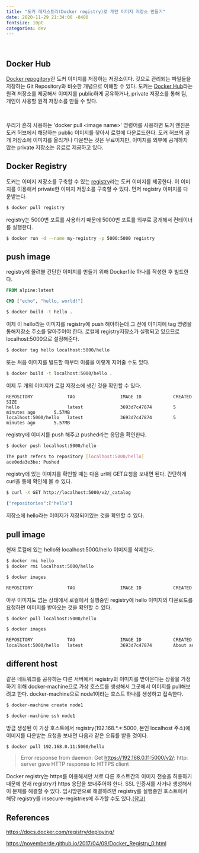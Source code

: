 ```yaml
---
title: "도커 레지스트리(Docker registry)로 개인 이미지 저장소 만들기"
date: 2020-11-29 21:34:00 -0400
fontsize: 10pt
categories: dev
---
```


<br>

## Docker Hub

[Docker repogitory](https://docs.docker.com/docker-hub/repos/)란 도커 이미지를 저장하는 저장소이다. 깃으로 관리되는 파일들을 저장하는 Git Repository와 비슷한 개념으로 이해할 수 있다. 도커는 [Docker Hub](https://hub.docker.com/)라는 원격 저장소를 제공해서 이미지를 public하게 공유하거나, private 저장소를 통해 팀, 개인이 사용할 원격 저장소를 만들 수 있다.

<br>

우리가 흔히 사용하는 'docker pull \<image name\>' 명령어를 사용하면 도커 엔진은 도커 허브에서 해당하는 public 이미지를 찾아서 로컬에 다운로드한다. 도커 허브의 공개 저장소에 이미지를 올리거나 다운받는 것은 무료이지만, 이미지를 외부에 공개하지 않는 private 저장소는 유료로 제공하고 있다.

## Docker Registry

도커는 이미지 저장소를 구축할 수 있는 [registry](https://hub.docker.com/_/registry)라는 도커 이미지를 제공한다. 이 이미지를 이용해서 private한 이미지 저장소를 구축할 수 있다. 먼저 registry 이미지를 다운받는다.

~~~sh
$ docker pull registry
~~~

registry는 5000번 포트를 사용하기 때문에 5000번 포트를 외부로 공개해서 컨테이너를 실행한다.

~~~sh
$ docker run -d --name my-registry -p 5000:5000 registry
~~~

## push image

registry에 올려볼 간단한 이미지를 만들기 위해 Dockerfile 하나를 작성한 후 빌드한다.

~~~dockerfile
FROM alpine:latest

CMD ["echo", "hello, world!"]
~~~
~~~sh
$ docker build -t hello .
~~~

이제 이 hello라는 이미지를 registry에 push 해야하는데 그 전에 이미지에 tag 명령을 통해저장소 주소를 달아주어야 한다. 로컬에 registry저장소가 실행되고 있으므로 localhost:5000으로 설정해준다.

~~~sh
$ docker tag hello localhost:5000/hello
~~~

또는 처음 이미지를 빌드할 때부터 이름을 이렇게 지어줄 수도 있다.

~~~sh
$ docker build -t localhost:5000/hello .
~~~

이제 두 개의 이미지가 로컬 저장소에 생긴 것을 확인할 수 있다.

~~~
REPOSITORY             TAG                 IMAGE ID            CREATED             SIZE
hello                  latest              3693d7c47874        5 minutes ago       5.57MB
localhost:5000/hello   latest              3693d7c47874        5 minutes ago       5.57MB
~~~

registry에 이미지를 push 해주고 pushed라는 응답을 확인한다.

~~~sh
$ docker push localhost:5000/hello

The push refers to repository [localhost:5000/hello]
ace0eda3e3be: Pushed
~~~

registry에 있는 이미지를 확인할 때는 다음 url에 GET요청을 보내면 된다. 간단하게 curl을 통해 확인해 볼 수 있다.

~~~sh
$ curl -X GET http://localhost:5000/v2/_catalog

{"repositories":["hello"]
~~~

저장소에 hello라는 이미지가 저장되어있는 것을 확인할 수 있다.

## pull image

현재 로컬에 있는 hello와 localhost:5000/hello 이미지를 삭제한다.

~~~sh
$ docker rmi hello
$ docker rmi localhost:5000/hello

$ docker images

REPOSITORY             TAG                 IMAGE ID            CREATED             SIZE
~~~

아무 이미지도 없는 상태에서 로컬에서 실행중인 registry에 hello 이미지의 다운로드를 요청하면 이미지를 받아오는 것을 확인할 수 있다.

~~~sh
$ docker pull localhost:5000/hello

$ docker images

REPOSITORY             TAG                 IMAGE ID            CREATED             SIZE
localhost:5000/hello   latest              3693d7c47874        About an hour ago   5.57MB
~~~

## different host

같은 네트워크를 공유하는 다른 서버에서 registry의 이미지를 받아온다는 상황을 가정하기 위해 docker-machine으로 가상 호스트를 생성해서 그곳에서 이미지를 pull해보려고 한다. docker-machine으로 node1이라는 호스트 하나를 생성하고 접속한다.

~~~sh
$ docker-machine create node1

$ docker-machine ssh node1
~~~

방금 생성된 이 가상 호스트에서 registry(192.168.\*.\*:5000, 본인 localhost 주소)에 이미지를 다운받는 요청을 보내면 다음과 같은 오류를 받을 것이다.

~~~sh
$ docker pull 192.168.0.11:5000/hello
~~~
> Error response from daemon: Get https://192.168.0.11:5000/v2/: http: server gave HTTP response to HTTPS client

Docker registry는 https를 이용해서만 서로 다른 호스트간의 이미지 전송을 허용하기 때문에 현재 registry가 https 응답을 보내주어야 한다. SSL 인증서를 사거나 생성해서 이 문제를 해결할 수 있다. 임시방편으로 해결하려면 registry를 실행중인 호스트에서 해당 registry를 insecure-registries에 추가할 수도 있다.[(참고)](https://docs.docker.com/registry/insecure/)

## References

<https://docs.docker.com/registry/deploying/>

<https://novemberde.github.io/2017/04/09/Docker_Registry_0.html>